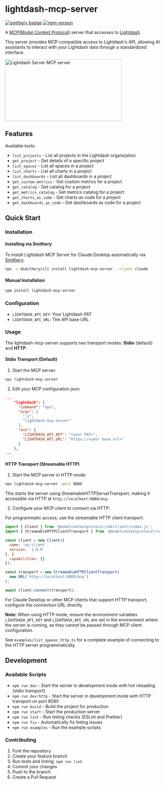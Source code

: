 # lightdash-mcp-server
[![smithery badge](https://smithery.ai/badge/@syucream/lightdash-mcp-server)](https://smithery.ai/server/@syucream/lightdash-mcp-server)
[![npm version](https://badge.fury.io/js/lightdash-mcp-server.svg)](https://badge.fury.io/js/lightdash-mcp-server)

A [MCP(Model Context Protocol)](https://www.anthropic.com/news/model-context-protocol) server that accesses to [Lightdash](https://www.lightdash.com/).

This server provides MCP-compatible access to Lightdash's API, allowing AI assistants to interact with your Lightdash data through a standardized interface.

<a href="https://glama.ai/mcp/servers/e1gbb6sflq">
  <img width="380" height="200" src="https://glama.ai/mcp/servers/e1gbb6sflq/badge" alt="Lightdash Server MCP server" />
</a>

## Features

Available tools:

- `list_projects` - List all projects in the Lightdash organization
- `get_project` - Get details of a specific project
- `list_spaces` - List all spaces in a project
- `list_charts` - List all charts in a project
- `list_dashboards` - List all dashboards in a project
- `get_custom_metrics` - Get custom metrics for a project
- `get_catalog` - Get catalog for a project
- `get_metrics_catalog` - Get metrics catalog for a project
- `get_charts_as_code` - Get charts as code for a project
- `get_dashboards_as_code` - Get dashboards as code for a project

## Quick Start

### Installation

#### Installing via Smithery

To install Lightdash MCP Server for Claude Desktop automatically via [Smithery](https://smithery.ai/server/@syucream/lightdash-mcp-server):

```bash
npx -y @smithery/cli install lightdash-mcp-server --client claude
```

#### Manual Installation
```bash
npm install lightdash-mcp-server
```

### Configuration

- `LIGHTDASH_API_KEY`: Your Lightdash PAT
- `LIGHTDASH_API_URL`: The API base URL

### Usage

The lightdash-mcp-server supports two transport modes: **Stdio** (default) and **HTTP**.

#### Stdio Transport (Default)

1. Start the MCP server:

```bash
npx lightdash-mcp-server
```

2. Edit your MCP configuration json:
```json
...
    "lightdash": {
      "command": "npx",
      "args": [
        "-y",
        "lightdash-mcp-server"
      ],
      "env": {
        "LIGHTDASH_API_KEY": "<your PAT>",
        "LIGHTDASH_API_URL": "https://<your base url>"
      }
    },
...
```

#### HTTP Transport (Streamable HTTP)

1. Start the MCP server in HTTP mode:

```bash
npx lightdash-mcp-server -port 8080
```

This starts the server using StreamableHTTPServerTransport, making it accessible via HTTP at `http://localhost:8080/mcp`.

2. Configure your MCP client to connect via HTTP:

For programmatic access, use the streamable HTTP client transport:
```javascript
import { Client } from '@modelcontextprotocol/sdk/client/index.js';
import { StreamableHTTPClientTransport } from '@modelcontextprotocol/sdk/client/streamableHttp.js';

const client = new Client({
  name: 'my-client',
  version: '1.0.0'
}, {
  capabilities: {}
});

const transport = new StreamableHTTPClientTransport(
  new URL('http://localhost:8080/mcp')
);

await client.connect(transport);
```

For Claude Desktop or other MCP clients that support HTTP transport, configure the connection URL directly.

**Note:** When using HTTP mode, ensure the environment variables `LIGHTDASH_API_KEY` and `LIGHTDASH_API_URL` are set in the environment where the server is running, as they cannot be passed through MCP client configuration.

See `examples/list_spaces_http.ts` for a complete example of connecting to the HTTP server programmatically.

## Development

### Available Scripts

- `npm run dev` - Start the server in development mode with hot reloading (stdio transport)
- `npm run dev:http` - Start the server in development mode with HTTP transport on port 8080
- `npm run build` - Build the project for production
- `npm run start` - Start the production server
- `npm run lint` - Run linting checks (ESLint and Prettier)
- `npm run fix` - Automatically fix linting issues
- `npm run examples` - Run the example scripts

### Contributing

1. Fork the repository
2. Create your feature branch
3. Run tests and linting: `npm run lint`
4. Commit your changes
5. Push to the branch
6. Create a Pull Request
